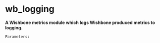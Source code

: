 wb_logging
===========

**A Wishbone metrics module which logs Wishbone produced metrics to logging.**

    
    Parameters:
